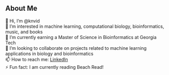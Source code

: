 ## About Me
👋 Hi, I’m @knvid \
👀 I’m interested in machine learning, computational biology, bioinformatics, music, and books \
🌱 I’m currently earning a Master of Science in Bioinformatics at Georgia Tech \
💞️ I’m looking to collaborate on projects related to machine learning applications in biology and bioinformatics \
📫 How to reach me: [LinkedIn](https://www.linkedin.com/in/vidhya-kewale-8459511a2 "My LinkedIn!")\
⚡ Fun fact: I am currently reading Beach Read!
